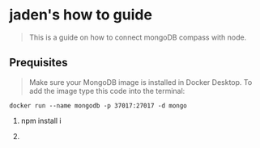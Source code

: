 # jaden's how to guide

> This is a guide on how to connect mongoDB compass with node.

## Prequisites  
> Make sure your MongoDB image is installed in Docker Desktop. To add the image type this code into the terminal:

```
docker run --name mongodb -p 37017:27017 -d mongo

```
1. npm install i


2. 
